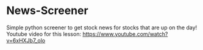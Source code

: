 # News-Screener
 Simple python screener to get stock news for stocks that are up on the day!
 Youtube video for this lesson: https://www.youtube.com/watch?v=6xHXJb7_olo
